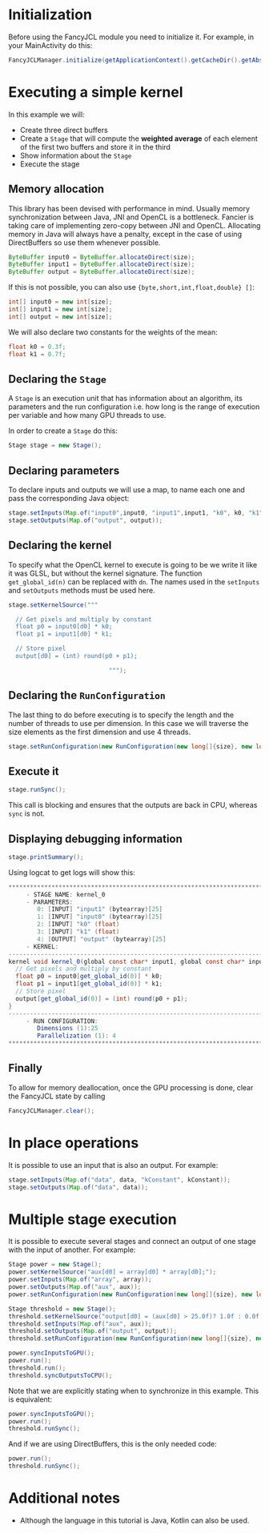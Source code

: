 # Initialization

Before using the FancyJCL module you need to initialize it. For example, in your MainActivity do
this:

```java
FancyJCLManager.initialize(getApplicationContext().getCacheDir().getAbsolutePath());
```

# Executing a simple kernel

In this example we will:

- Create three direct buffers
- Create a `Stage` that will compute the <b>weighted average</b> of each element of the first two buffers
  and store it in the third
- Show information about the `Stage`
- Execute the stage

## Memory allocation

This library has been devised with performance in mind. Usually memory synchronization between Java,
JNI and OpenCL is a bottleneck. Fancier is taking care of implementing zero-copy between JNI and
OpenCL. Allocating memory in Java will always have a penalty, except in the case of using
DirectBuffers so use them whenever possible.

```java
ByteBuffer input0 = ByteBuffer.allocateDirect(size);
ByteBuffer input1 = ByteBuffer.allocateDirect(size);
ByteBuffer output = ByteBuffer.allocateDirect(size);
```

If this is not possible, you can also use `{byte,short,int,float,double} []`:

```java
int[] input0 = new int[size];
int[] input1 = new int[size];
int[] output = new int[size];
```
We will also declare two constants for the weights of the mean:

```java
float k0 = 0.3f;
float k1 = 0.7f;
```

## Declaring the `Stage`

A `Stage` is an execution unit that has information about an algorithm, its parameters and the run
configuration i.e. how long is the range of execution per variable and how many GPU threads to use.

In order to create a `Stage` do this:

```java
Stage stage = new Stage();
```

## Declaring parameters

To declare inputs and outputs we will use a map, to name each one and pass the corresponding Java
object:

```java
stage.setInputs(Map.of("input0",input0, "input1",input1, "k0", k0, "k1", k1));
stage.setOutputs(Map.of("output", output));
```

## Declaring the kernel

To specify what the OpenCL kernel to execute is going to be we write it like it was GLSL, but without the kernel signature. The function `get_global_id(n)`  can be replaced with `dn`. The names used in the `setInputs` and `setOutputs` methods must be used here.

```java
stage.setKernelSource("""

  // Get pixels and multiply by constant
  float p0 = input0[d0] * k0;
  float p1 = input1[d0] * k1;

  // Store pixel
  output[d0] = (int) round(p0 + p1);

                            """);
```

## Declaring the `RunConfiguration`
The last thing to do before executing is to specify the length and the number of threads to use per dimension. In this case we will traverse the size elements as the first dimension and use 4 threads.
```java
stage.setRunConfiguration(new RunConfiguration(new long[]{size}, new long[]{4}));
```

## Execute it

```java
stage.runSync();
```
This call is blocking and ensures that the outputs are back in CPU, whereas `sync` is not.

## Displaying debugging information

```java
stage.printSummary();
```

Using logcat to get logs will show this:

```java
********************************************************************************
	 - STAGE NAME: kernel_0
	 - PARAMETERS:
		0: [INPUT] "input1" (bytearray)[25]
		1: [INPUT] "input0" (bytearray)[25]
		2: [INPUT] "k0" (float)
		3: [INPUT] "k1" (float)
		4: [OUTPUT] "output" (bytearray)[25]
	 - KERNEL:
--------------------------------------------------------------------------------
kernel void kernel_0(global const char* input1, global const char* input0, const float k0, const float k1, global char* output) {
  // Get pixels and multiply by constant
  float p0 = input0[get_global_id(0)] * k0;
  float p1 = input1[get_global_id(0)] * k1;
  // Store pixel
  output[get_global_id(0)] = (int) round(p0 + p1);
}
--------------------------------------------------------------------------------
	 - RUN CONFIGURATION:
		Dimensions (1):25
		Parallelization (1): 4
********************************************************************************
```

## Finally
To allow for memory deallocation, once the GPU processing is done, clear the FancyJCL state by calling
```java
FancyJCLManager.clear();
```

# In place operations

It is possible to use an input that is also an output. For example:

```java
stage.setInputs(Map.of("data", data, "kConstant", kConstant));
stage.setOutputs(Map.of("data", data));
```

# Multiple stage execution
It is possible to execute several stages and connect an output of one stage with the input of another. For example:

```java
Stage power = new Stage();
power.setKernelSource("aux[d0] = array[d0] * array[d0];");
power.setInputs(Map.of("array", array));
power.setOutputs(Map.of("aux", aux));
power.setRunConfiguration(new RunConfiguration(new long[]{size}, new long[]{1}));

Stage threshold = new Stage();
threshold.setKernelSource("output[d0] = (aux[d0] > 25.0f)? 1.0f : 0.0f;");
threshold.setInputs(Map.of("aux", aux));
threshold.setOutputs(Map.of("output", output));
threshold.setRunConfiguration(new RunConfiguration(new long[]{size}, new long[]{1}));

power.syncInputsToGPU();
power.run();
threshold.run();
threshold.syncOutputsToCPU();
```
Note that we are explicitly stating when to synchronize in this example. This is equivalent:
```java
power.syncInputsToGPU();
power.run();
threshold.runSync();
```
And if we are using DirectBuffers, this is the only needed code:
```java
power.run();
threshold.runSync();
```


# Additional notes
- Although the language in this tutorial is Java, Kotlin can also be used.